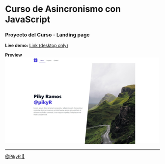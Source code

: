 
# Curso de Asincronismo con JavaScript

### Proyecto del Curso - Landing page

**Live demo:**  [Link (desktop only)](https://pikyr.github.io/cursoJavaScriptAsincronismo/src/landing/index.html)

**Preview**
![preview](https://raw.githubusercontent.com/PikyR/cursoJavaScriptAsincronismo/main/src/landing/assets/images/LandingPreview.jpg)

---
[@PikyR 👺](https://github.com/PikyR)